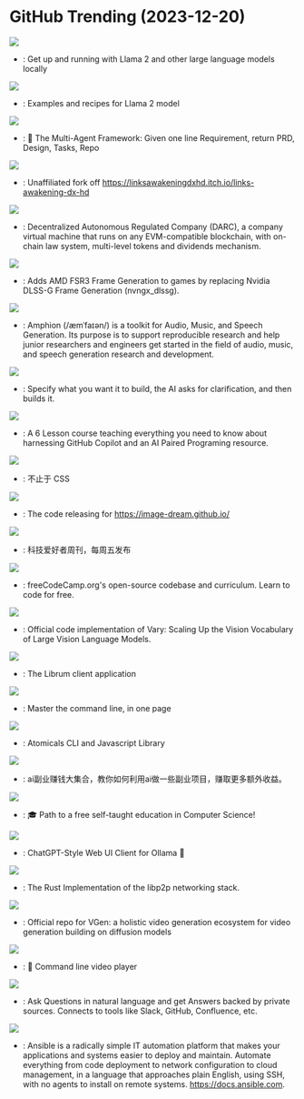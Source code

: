 # GitHub Trending (2023-12-20)

![](https://img.shields.io/badge/Go-New%20729-green?style=flat-square&logo=appveyor)
- [](https://github.comundefined): Get up and running with Llama 2 and other large language models locally

![](https://img.shields.io/badge/Jupyter%20Notebook-New%20108-green?style=flat-square&logo=appveyor)
- [](https://github.comundefined): Examples and recipes for Llama 2 model

![](https://img.shields.io/badge/Python-New%20116-green?style=flat-square&logo=appveyor)
- [](https://github.comundefined): 🌟 The Multi-Agent Framework: Given one line Requirement, return PRD, Design, Tasks, Repo

![](https://img.shields.io/badge/C%23-New%2030-green?style=flat-square&logo=appveyor)
- [](https://github.comundefined): Unaffiliated fork off https://linksawakeningdxhd.itch.io/links-awakening-dx-hd

![](https://img.shields.io/badge/Solidity-New%20427-green?style=flat-square&logo=appveyor)
- [](https://github.comundefined): Decentralized Autonomous Regulated Company (DARC), a company virtual machine that runs on any EVM-compatible blockchain, with on-chain law system, multi-level tokens and dividends mechanism.

![](https://img.shields.io/badge/C%2B%2B-New%20485-green?style=flat-square&logo=appveyor)
- [](https://github.comundefined): Adds AMD FSR3 Frame Generation to games by replacing Nvidia DLSS-G Frame Generation (nvngx_dlssg).

![](https://img.shields.io/badge/Python-New%20566-green?style=flat-square&logo=appveyor)
- [](https://github.comundefined): Amphion (/æmˈfaɪən/) is a toolkit for Audio, Music, and Speech Generation. Its purpose is to support reproducible research and help junior researchers and engineers get started in the field of audio, music, and speech generation research and development.

![](https://img.shields.io/badge/Python-New%2082-green?style=flat-square&logo=appveyor)
- [](https://github.comundefined): Specify what you want it to build, the AI asks for clarification, and then builds it.

![](https://img.shields.io/badge/Python-New%20390-green?style=flat-square&logo=appveyor)
- [](https://github.comundefined): A 6 Lesson course teaching everything you need to know about harnessing GitHub Copilot and an AI Paired Programing resource.

![](https://img.shields.io/badge/CSS-New%20192-green?style=flat-square&logo=appveyor)
- [](https://github.comundefined): 不止于 CSS

![](https://img.shields.io/badge/Python-New%2032-green?style=flat-square&logo=appveyor)
- [](https://github.comundefined): The code releasing for https://image-dream.github.io/

![](https://img.shields.io/badge/none-New%20241-green?style=flat-square&logo=appveyor)
- [](https://github.comundefined): 科技爱好者周刊，每周五发布

![](https://img.shields.io/badge/TypeScript-New%20204-green?style=flat-square&logo=appveyor)
- [](https://github.comundefined): freeCodeCamp.org's open-source codebase and curriculum. Learn to code for free.

![](https://img.shields.io/badge/Python-New%2054-green?style=flat-square&logo=appveyor)
- [](https://github.comundefined): Official code implementation of Vary: Scaling Up the Vision Vocabulary of Large Vision Language Models.

![](https://img.shields.io/badge/C%2B%2B-New%20328-green?style=flat-square&logo=appveyor)
- [](https://github.comundefined): The Librum client application

![](https://img.shields.io/badge/none-New%2076-green?style=flat-square&logo=appveyor)
- [](https://github.comundefined): Master the command line, in one page

![](https://img.shields.io/badge/TypeScript-New%2019-green?style=flat-square&logo=appveyor)
- [](https://github.comundefined): Atomicals CLI and Javascript Library

![](https://img.shields.io/badge/none-New%20523-green?style=flat-square&logo=appveyor)
- [](https://github.comundefined): ai副业赚钱大集合，教你如何利用ai做一些副业项目，赚取更多额外收益。

![](https://img.shields.io/badge/none-New%2073-green?style=flat-square&logo=appveyor)
- [](https://github.comundefined): 🎓 Path to a free self-taught education in Computer Science!

![](https://img.shields.io/badge/Svelte-New%20100-green?style=flat-square&logo=appveyor)
- [](https://github.comundefined): ChatGPT-Style Web UI Client for Ollama 🦙

![](https://img.shields.io/badge/Rust-New%204-green?style=flat-square&logo=appveyor)
- [](https://github.comundefined): The Rust Implementation of the libp2p networking stack.

![](https://img.shields.io/badge/Python-New%20540-green?style=flat-square&logo=appveyor)
- [](https://github.comundefined): Official repo for VGen: a holistic video generation ecosystem for video generation building on diffusion models

![](https://img.shields.io/badge/C-New%2019-green?style=flat-square&logo=appveyor)
- [](https://github.comundefined): 🎥 Command line video player

![](https://img.shields.io/badge/Python-New%20166-green?style=flat-square&logo=appveyor)
- [](https://github.comundefined): Ask Questions in natural language and get Answers backed by private sources. Connects to tools like Slack, GitHub, Confluence, etc.

![](https://img.shields.io/badge/Python-New%2015-green?style=flat-square&logo=appveyor)
- [](https://github.comundefined): Ansible is a radically simple IT automation platform that makes your applications and systems easier to deploy and maintain. Automate everything from code deployment to network configuration to cloud management, in a language that approaches plain English, using SSH, with no agents to install on remote systems. https://docs.ansible.com.

